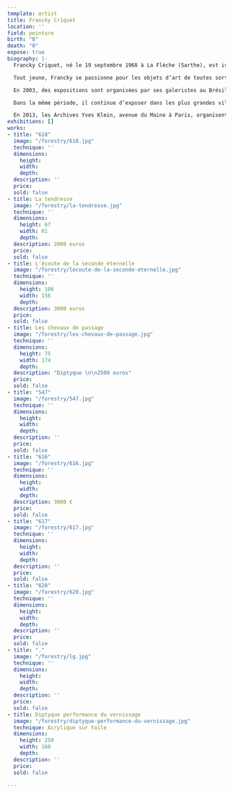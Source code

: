 ```yaml
---
template: artist
title: Francky Criquet
location: ''
field: peinture
birth: "0"
death: "0"
expose: true
biography: |-
  Francky Criquet, né le 19 septembre 1968 à La Flèche (Sarthe), est issu d’une longue lignée de ferrailleurs-brocanteurs. Son père est natif de Fort de France, et sa mère, née à Orbec (Calvados), est normande.

  Tout jeune, Francky se passionne pour les objets d’art de toutes sortes qu’il voit passer autour de lui et notamment pour les dessins et les peintures. Cette expérience le marque pour toujours et fait naître en lui le désir de dessiner, de peindre et de modeler pour son pur plaisir avec un grand talent précoce.

  En 2003, des expositions sont organisées par ses galeristes au Brésil, à l’Ambassade de France à Sao Paulo; aux Pays Bas à Megen ainsi qu’en Italie. L’année suivante, ses œuvres sont montrées à New York et à Miami. De 2005 à 2008, il expose régulièrement en Chine. Sa galerie, Sangshan Art, organise de nombreuses expositions à Shanghaï, à Pékin et à HangZhou.

  Dans la même période, il continue d’exposer dans les plus grandes villes de France : Paris, Marseille, Lyon ou La Rochelle. En 2010, il entame une collaboration avec une nouvelle galerie italienne qui lui organise plusieurs expositions en Italie, à Rome, à Montefalco et à Brescia.

  En 2013, les Archives Yves Klein, avenue du Maine à Paris, organisent une exposition de ses peintures et céramiques. L’année suivante, Francky Criquet se consacre pleinement à son art en atelier, réalisant sculptures et peintures, qui se concrétisent par une exposition de ses œuvres à Lyon (« La Galerie »).
exhibitions: []
works:
- title: "618"
  image: "/forestry/618.jpg"
  technique: ''
  dimensions:
    height: 
    width: 
    depth: 
  description: ''
  price: 
  sold: false
- title: La tendresse
  image: "/forestry/la-tendresse.jpg"
  technique: ''
  dimensions:
    height: 67
    width: 81
    depth: 
  description: 2000 euros
  price: 
  sold: false
- title: L'écoute de la seconde éternelle
  image: "/forestry/lecoute-de-la-seconde-eternelle.jpg"
  technique: ''
  dimensions:
    height: 106
    width: 156
    depth: 
  description: 3000 euros
  price: 
  sold: false
- title: Les chevaux de passage
  image: "/forestry/les-chevaux-de-passage.jpg"
  technique: ''
  dimensions:
    height: 75
    width: 174
    depth: 
  description: "Diptyque \n\n2500 euros"
  price: 
  sold: false
- title: "547"
  image: "/forestry/547.jpg"
  technique: ''
  dimensions:
    height: 
    width: 
    depth: 
  description: ''
  price: 
  sold: false
- title: "616"
  image: "/forestry/616.jpg"
  technique: ''
  dimensions:
    height: 
    width: 
    depth: 
  description: 3000 €
  price: 
  sold: false
- title: "617"
  image: "/forestry/617.jpg"
  technique: ''
  dimensions:
    height: 
    width: 
    depth: 
  description: ''
  price: 
  sold: false
- title: "620"
  image: "/forestry/620.jpg"
  technique: ''
  dimensions:
    height: 
    width: 
    depth: 
  description: ''
  price: 
  sold: false
- title: "."
  image: "/forestry/lg.jpg"
  technique: ''
  dimensions:
    height: 
    width: 
    depth: 
  description: ''
  price: 
  sold: false
- title: Diptyque performance du vernissage
  image: "/forestry/diptyque-performance-du-vernissage.jpg"
  technique: Acrylique sur toile
  dimensions:
    height: 250
    width: 160
    depth: 
  description: ''
  price: 
  sold: false

---
```

